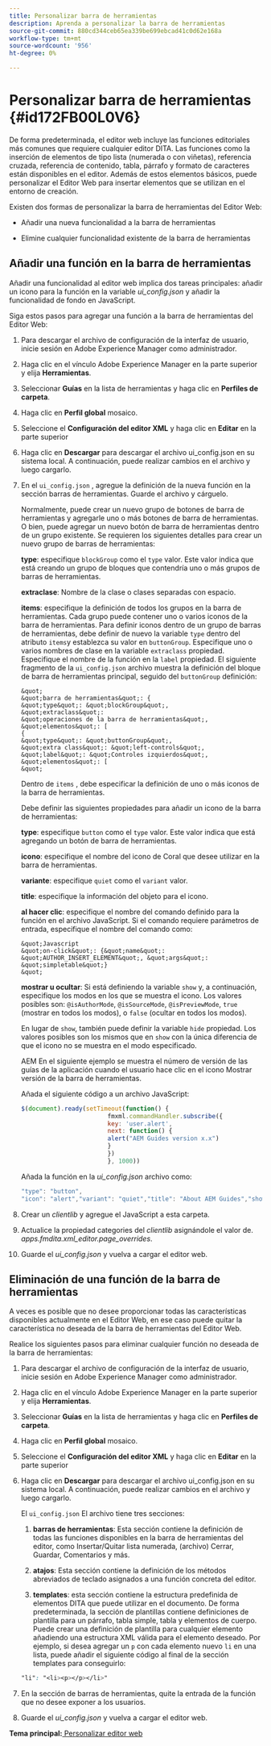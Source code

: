 ```yaml
---
title: Personalizar barra de herramientas
description: Aprenda a personalizar la barra de herramientas
source-git-commit: 880cd344ceb65ea339be699ebcad41c0d62e168a
workflow-type: tm+mt
source-wordcount: '956'
ht-degree: 0%

---
```


# Personalizar barra de herramientas {#id172FB00L0V6}

De forma predeterminada, el editor web incluye las funciones editoriales más comunes que requiere cualquier editor DITA. Las funciones como la inserción de elementos de tipo lista \(numerada o con viñetas\), referencia cruzada, referencia de contenido, tabla, párrafo y formato de caracteres están disponibles en el editor. Además de estos elementos básicos, puede personalizar el Editor Web para insertar elementos que se utilizan en el entorno de creación.

Existen dos formas de personalizar la barra de herramientas del Editor Web:

- Añadir una nueva funcionalidad a la barra de herramientas

- Elimine cualquier funcionalidad existente de la barra de herramientas


## Añadir una función en la barra de herramientas

Añadir una funcionalidad al editor web implica dos tareas principales: añadir un icono para la función en la variable *ui\_config.json* y añadir la funcionalidad de fondo en JavaScript.

Siga estos pasos para agregar una función a la barra de herramientas del Editor Web:

1. Para descargar el archivo de configuración de la interfaz de usuario, inicie sesión en Adobe Experience Manager como administrador.

1. Haga clic en el vínculo Adobe Experience Manager en la parte superior y elija **Herramientas**.
1. Seleccionar **Guías** en la lista de herramientas y haga clic en **Perfiles de carpeta**.
1. Haga clic en **Perfil global** mosaico.
1. Seleccione el **Configuración del editor XML** y haga clic en **Editar** en la parte superior
1. Haga clic en **Descargar** para descargar el archivo ui\_config.json en su sistema local. A continuación, puede realizar cambios en el archivo y luego cargarlo.
1. En el `ui_config.json` , agregue la definición de la nueva función en la sección barras de herramientas. Guarde el archivo y cárguelo.

   Normalmente, puede crear un nuevo grupo de botones de barra de herramientas y agregarle uno o más botones de barra de herramientas. O bien, puede agregar un nuevo botón de barra de herramientas dentro de un grupo existente. Se requieren los siguientes detalles para crear un nuevo grupo de barras de herramientas:

   **type**: especifique `blockGroup` como el `type` valor. Este valor indica que está creando un grupo de bloques que contendría uno o más grupos de barras de herramientas.

   **extraclase**: Nombre de la clase o clases separadas con espacio.

   **items**: especifique la definición de todos los grupos en la barra de herramientas. Cada grupo puede contener uno o varios iconos de la barra de herramientas. Para definir iconos dentro de un grupo de barras de herramientas, debe definir de nuevo la variable `type` dentro del atributo `items`y establezca su valor en `buttonGroup`. Especifique uno o varios nombres de clase en la variable `extraclass` propiedad. Especifique el nombre de la función en la `label` propiedad. El siguiente fragmento de la `ui_config.json` archivo muestra la definición del bloque de barra de herramientas principal, seguido del `buttonGroup` definición:

       &quot;
       &quot;barra de herramientas&quot;: {
       &quot;type&quot;: &quot;blockGroup&quot;,
       &quot;extraclass&quot;:
       &quot;operaciones de la barra de herramientas&quot;,
       &quot;elementos&quot;: [
       {
       &quot;type&quot;: &quot;buttonGroup&quot;,
       &quot;extra class&quot;: &quot;left-controls&quot;,
       &quot;label&quot;: &quot;Controles izquierdos&quot;,
       &quot;elementos&quot;: [
       &quot;
   
   Dentro de `items` , debe especificar la definición de uno o más iconos de la barra de herramientas.

   Debe definir las siguientes propiedades para añadir un icono de la barra de herramientas:

   **type**: especifique `button` como el `type` valor. Este valor indica que está agregando un botón de barra de herramientas.

   **icono**: especifique el nombre del icono de Coral que desee utilizar en la barra de herramientas.

   **variante**: especifique `quiet` como el `variant` valor.

   **title**: especifique la información del objeto para el icono.

   **al hacer clic**: especifique el nombre del comando definido para la función en el archivo JavaScript. Si el comando requiere parámetros de entrada, especifique el nombre del comando como:

       &quot;Javascript
       &quot;on-click&quot;: {&quot;name&quot;: &quot;AUTHOR_INSERT_ELEMENT&quot;, &quot;args&quot;: &quot;simpletable&quot;}
       &quot;
   
   **mostrar u ocultar**: Si está definiendo la variable `show` y, a continuación, especifique los modos en los que se muestra el icono. Los valores posibles son: `@isAuthorMode`, `@isSourceMode`, `@isPreviewMode`, `true` \(mostrar en todos los modos\), o `false` \(ocultar en todos los modos\).

   En lugar de `show`, también puede definir la variable `hide` propiedad. Los valores posibles son los mismos que en `show` con la única diferencia de que el icono no se muestra en el modo especificado.

   AEM En el siguiente ejemplo se muestra el número de versión de las guías de la aplicación cuando el usuario hace clic en el icono Mostrar versión de la barra de herramientas.

   Añada el siguiente código a un archivo JavaScript:

   ```Javascript
   $(document).ready(setTimeout(function() {
                           fmxml.commandHandler.subscribe({
                           key: 'user.alert',
                           next: function() {
                           alert("AEM Guides version x.x")
                           }
                           })
                           }, 1000))
   ```

   Añada la función en la *ui\_config.json* archivo como:

   ```Javascript
   "type": "button",
   "icon": "alert","variant": "quiet","title": "About AEM Guides","show": "true","on-click": "user.alert"
   ```

1. Crear un *clientlib* y agregue el JavaScript a esta carpeta.

1. Actualice la propiedad categories del *clientlib* asignándole el valor de. *apps.fmdita.xml\_editor.page\_overrides*.

1. Guarde el *ui\_config.json* y vuelva a cargar el editor web.


## Eliminación de una función de la barra de herramientas

A veces es posible que no desee proporcionar todas las características disponibles actualmente en el Editor Web, en ese caso puede quitar la característica no deseada de la barra de herramientas del Editor Web.

Realice los siguientes pasos para eliminar cualquier función no deseada de la barra de herramientas:

1. Para descargar el archivo de configuración de la interfaz de usuario, inicie sesión en Adobe Experience Manager como administrador.

1. Haga clic en el vínculo Adobe Experience Manager en la parte superior y elija **Herramientas**.
1. Seleccionar **Guías** en la lista de herramientas y haga clic en **Perfiles de carpeta**.
1. Haga clic en **Perfil global** mosaico.
1. Seleccione el **Configuración del editor XML** y haga clic en **Editar** en la parte superior
1. Haga clic en **Descargar** para descargar el archivo ui\_config.json en su sistema local. A continuación, puede realizar cambios en el archivo y luego cargarlo.

   El `ui_config.json` El archivo tiene tres secciones:

   1. **barras de herramientas**: Esta sección contiene la definición de todas las funciones disponibles en la barra de herramientas del editor, como Insertar/Quitar lista numerada, \(archivo\) Cerrar, Guardar, Comentarios y más.

   1. **atajos**: Esta sección contiene la definición de los métodos abreviados de teclado asignados a una función concreta del editor.

   1. **templates**: esta sección contiene la estructura predefinida de elementos DITA que puede utilizar en el documento. De forma predeterminada, la sección de plantillas contiene definiciones de plantilla para un párrafo, tabla simple, tabla y elementos de cuerpo. Puede crear una definición de plantilla para cualquier elemento añadiendo una estructura XML válida para el elemento deseado. Por ejemplo, si desea agregar un `p` con cada elemento nuevo `li` en una lista, puede añadir el siguiente código al final de la sección templates para conseguirlo:

   ```css
   "li": "<li><p></p></li>"
   ```

1. En la sección de barras de herramientas, quite la entrada de la función que no desee exponer a los usuarios.

1. Guarde el *ui\_config.json* y vuelva a cargar el editor web.


**Tema principal:**[ Personalizar editor web](conf-web-editor.md)
